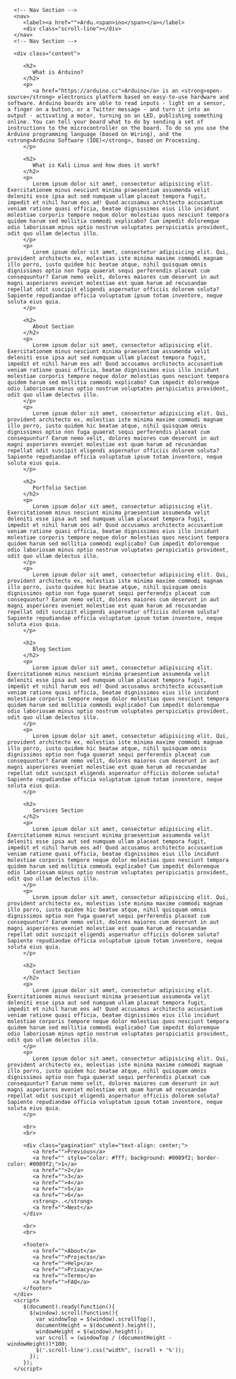 <!DOCTYPE html>

<html lang="en">
   <head>
      <meta charset="utf-8">
      <title>Arduino - Home</title>
      <link rel="stylesheet" href="assets/style.css">
      <link rel="stylesheet" href="https://cdnjs.cloudflare.com/ajax/libs/font-awesome/5.15.4/css/all.min.css" integrity="sha512-1ycn6IcaQQ40/MKBW2W4Rhis/DbILU74C1vSrLJxCq57o941Ym01SwNsOMqvEBFlcgUa6xLiPY/NS5R+E6ztJQ==" crossorigin="anonymous" referrerpolicy="no-referrer"/>
      <script src="https://code.jquery.com/jquery-3.4.1.js"></script>
   </head>
   <body>

      <!-- Nav Section -->
      <nav>
         <label><a href="">Ardu.<span>ino</span></a></label>
         <div class="scroll-line"></div>
      </nav>
      <!-- Nav Section -->
      
      <div class="content"> 

         <h2>
            What is Arduino?
         </h2>
         <p>
            <a href="https://arduino.cc">Arduino</a> is an <strong>open-source</strong> electronics platform based on easy-to-use hardware and software. Arduino boards are able to read inputs - light on a sensor, a finger on a button, or a Twitter message - and turn it into an output - activating a motor, turning on an LED, publishing something online. You can tell your board what to do by sending a set of instructions to the microcontroller on the board. To do so you use the Arduino programming language (based on Wiring), and the <strong>Arduino Software (IDE)</strong>, based on Processing.
         </p>

         <h2>
            What is Kali Linux and how does it work?
         </h2>
         <p>
            Lorem ipsum dolor sit amet, consectetur adipisicing elit. Exercitationem minus nesciunt minima praesentium assumenda velit deleniti esse ipsa aut sed numquam ullam placeat tempora fugit, impedit et nihil harum eos ad! Quod accusamus architecto accusantium veniam ratione quasi officia, beatae dignissimos eius illo incidunt molestiae corporis tempore neque dolor molestias quos nesciunt tempora quidem harum sed mollitia commodi explicabo? Cum impedit doloremque odio laboriosam minus optio nostrum voluptates perspiciatis provident, odit quo ullam delectus illo.
         </p>
         <p>
            Lorem ipsum dolor sit amet, consectetur adipisicing elit. Qui, provident architecto ex, molestias iste minima maxime commodi magnam illo porro, iusto quidem hic beatae atque, nihil quisquam omnis dignissimos optio non fuga quaerat sequi perferendis placeat cum consequuntur? Earum nemo velit, dolores maiores cum deserunt in aut magni asperiores eveniet molestiae est quam harum ad recusandae repellat odit suscipit eligendi aspernatur officiis dolorem soluta? Sapiente repudiandae officia voluptatum ipsum totam inventore, neque soluta eius quia.
         </p>

         <h2>
            About Section
         </h2>
         <p>
            Lorem ipsum dolor sit amet, consectetur adipisicing elit. Exercitationem minus nesciunt minima praesentium assumenda velit deleniti esse ipsa aut sed numquam ullam placeat tempora fugit, impedit et nihil harum eos ad! Quod accusamus architecto accusantium veniam ratione quasi officia, beatae dignissimos eius illo incidunt molestiae corporis tempore neque dolor molestias quos nesciunt tempora quidem harum sed mollitia commodi explicabo? Cum impedit doloremque odio laboriosam minus optio nostrum voluptates perspiciatis provident, odit quo ullam delectus illo.
         </p>
         <p>
            Lorem ipsum dolor sit amet, consectetur adipisicing elit. Qui, provident architecto ex, molestias iste minima maxime commodi magnam illo porro, iusto quidem hic beatae atque, nihil quisquam omnis dignissimos optio non fuga quaerat sequi perferendis placeat cum consequuntur? Earum nemo velit, dolores maiores cum deserunt in aut magni asperiores eveniet molestiae est quam harum ad recusandae repellat odit suscipit eligendi aspernatur officiis dolorem soluta? Sapiente repudiandae officia voluptatum ipsum totam inventore, neque soluta eius quia.
         </p>

         <h2>
            Portfolio Section
         </h2>
         <p>
            Lorem ipsum dolor sit amet, consectetur adipisicing elit. Exercitationem minus nesciunt minima praesentium assumenda velit deleniti esse ipsa aut sed numquam ullam placeat tempora fugit, impedit et nihil harum eos ad! Quod accusamus architecto accusantium veniam ratione quasi officia, beatae dignissimos eius illo incidunt molestiae corporis tempore neque dolor molestias quos nesciunt tempora quidem harum sed mollitia commodi explicabo? Cum impedit doloremque odio laboriosam minus optio nostrum voluptates perspiciatis provident, odit quo ullam delectus illo.
         </p>
         <p>
            Lorem ipsum dolor sit amet, consectetur adipisicing elit. Qui, provident architecto ex, molestias iste minima maxime commodi magnam illo porro, iusto quidem hic beatae atque, nihil quisquam omnis dignissimos optio non fuga quaerat sequi perferendis placeat cum consequuntur? Earum nemo velit, dolores maiores cum deserunt in aut magni asperiores eveniet molestiae est quam harum ad recusandae repellat odit suscipit eligendi aspernatur officiis dolorem soluta? Sapiente repudiandae officia voluptatum ipsum totam inventore, neque soluta eius quia.
         </p>

         <h2>
            Blog Section
         </h2>
         <p>
            Lorem ipsum dolor sit amet, consectetur adipisicing elit. Exercitationem minus nesciunt minima praesentium assumenda velit deleniti esse ipsa aut sed numquam ullam placeat tempora fugit, impedit et nihil harum eos ad! Quod accusamus architecto accusantium veniam ratione quasi officia, beatae dignissimos eius illo incidunt molestiae corporis tempore neque dolor molestias quos nesciunt tempora quidem harum sed mollitia commodi explicabo? Cum impedit doloremque odio laboriosam minus optio nostrum voluptates perspiciatis provident, odit quo ullam delectus illo.
         </p>
         <p>
            Lorem ipsum dolor sit amet, consectetur adipisicing elit. Qui, provident architecto ex, molestias iste minima maxime commodi magnam illo porro, iusto quidem hic beatae atque, nihil quisquam omnis dignissimos optio non fuga quaerat sequi perferendis placeat cum consequuntur? Earum nemo velit, dolores maiores cum deserunt in aut magni asperiores eveniet molestiae est quam harum ad recusandae repellat odit suscipit eligendi aspernatur officiis dolorem soluta? Sapiente repudiandae officia voluptatum ipsum totam inventore, neque soluta eius quia.
         </p>

         <h2>
            Services Section
         </h2>
         <p>
            Lorem ipsum dolor sit amet, consectetur adipisicing elit. Exercitationem minus nesciunt minima praesentium assumenda velit deleniti esse ipsa aut sed numquam ullam placeat tempora fugit, impedit et nihil harum eos ad! Quod accusamus architecto accusantium veniam ratione quasi officia, beatae dignissimos eius illo incidunt molestiae corporis tempore neque dolor molestias quos nesciunt tempora quidem harum sed mollitia commodi explicabo? Cum impedit doloremque odio laboriosam minus optio nostrum voluptates perspiciatis provident, odit quo ullam delectus illo.
         </p>
         <p>
            Lorem ipsum dolor sit amet, consectetur adipisicing elit. Qui, provident architecto ex, molestias iste minima maxime commodi magnam illo porro, iusto quidem hic beatae atque, nihil quisquam omnis dignissimos optio non fuga quaerat sequi perferendis placeat cum consequuntur? Earum nemo velit, dolores maiores cum deserunt in aut magni asperiores eveniet molestiae est quam harum ad recusandae repellat odit suscipit eligendi aspernatur officiis dolorem soluta? Sapiente repudiandae officia voluptatum ipsum totam inventore, neque soluta eius quia.
         </p>

         <h2>
            Contact Section
         </h2>
         <p>
            Lorem ipsum dolor sit amet, consectetur adipisicing elit. Exercitationem minus nesciunt minima praesentium assumenda velit deleniti esse ipsa aut sed numquam ullam placeat tempora fugit, impedit et nihil harum eos ad! Quod accusamus architecto accusantium veniam ratione quasi officia, beatae dignissimos eius illo incidunt molestiae corporis tempore neque dolor molestias quos nesciunt tempora quidem harum sed mollitia commodi explicabo? Cum impedit doloremque odio laboriosam minus optio nostrum voluptates perspiciatis provident, odit quo ullam delectus illo.
         </p>
         <p>
            Lorem ipsum dolor sit amet, consectetur adipisicing elit. Qui, provident architecto ex, molestias iste minima maxime commodi magnam illo porro, iusto quidem hic beatae atque, nihil quisquam omnis dignissimos optio non fuga quaerat sequi perferendis placeat cum consequuntur? Earum nemo velit, dolores maiores cum deserunt in aut magni asperiores eveniet molestiae est quam harum ad recusandae repellat odit suscipit eligendi aspernatur officiis dolorem soluta? Sapiente repudiandae officia voluptatum ipsum totam inventore, neque soluta eius quia.
         </p>

         <br>
         <br>

         <div class="pagination" style="text-align: center;">
            <a href="">Previous</a>
            <a href="" style="color: #fff; background: #0089f2; border-color: #0089f2;">1</a> 
            <a href="">2</a> 
            <a href="">3</a> 
            <a href="">4</a> 
            <a href="">5</a> 
            <a href="">6</a> 
            <strong>..</strong>
            <a href="">Next</a>
         </div>

         <br>
         <br>

         <footer>
            <a href="">About</a>
            <a href="">Projects</a>
            <a href="">Help</a>
            <a href="">Privacy</a>
            <a href="">Terms</a>
            <a href="">FAQ</a>
         </footer>
      </div>
      <script>
         $(document).ready(function(){
           $(window).scroll(function(){
             var windowTop = $(window).scrollTop(),
             documentHeight = $(document).height(),
             windowHeight = $(window).height();
             var scroll = (windowTop / (documentHeight - windowHeight))*100;
             $('.scroll-line').css("width", (scroll + '%'));
           });
         });
      </script>
   </body>
</html>
